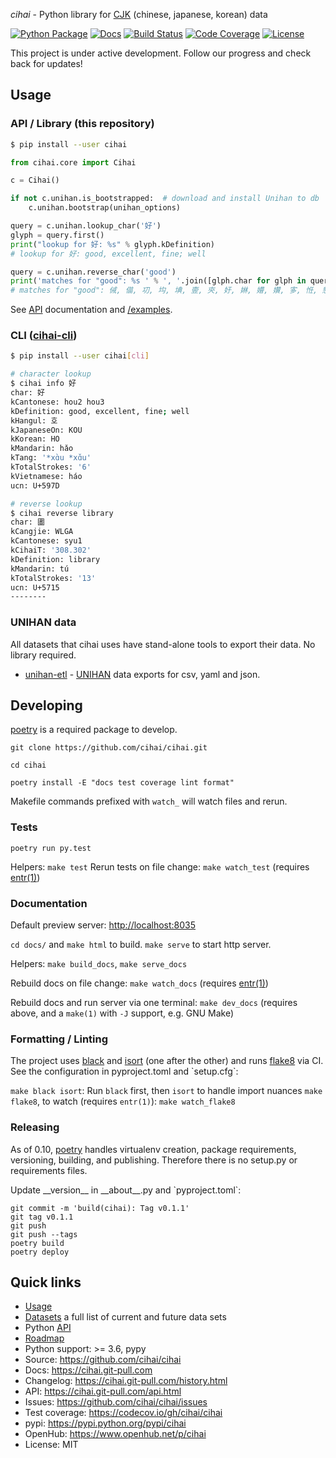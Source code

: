 _cihai_ - Python library for
[CJK](https://cihai.git-pull.com/glossary.html#term-cjk) (chinese,
japanese, korean) data

[![Python Package](https://img.shields.io/pypi/v/cihai.svg)](http://badge.fury.io/py/cihai)
[![Docs](https://github.com/cihai/cihai/workflows/Publish%20Docs/badge.svg)](https://github.com/cihai/cihai/actions?query=workflow%3A%22Publish+Docs%22)
[![Build Status](https://github.com/cihai/cihai/workflows/test/badge.svg)](https://github.com/cihai/cihai/actions?query=workflow%3A%22test%22)
[![Code Coverage](https://codecov.io/gh/cihai/cihai/branch/master/graph/badge.svg)](https://codecov.io/gh/cihai/cihai)
[![License](https://img.shields.io/github/license/cihai/cihai.svg)](https://github.com/cihai/cihai/blob/master/LICENSE)

This project is under active development. Follow our progress and check
back for updates!

## Usage

### API / Library (this repository)

```sh
$ pip install --user cihai
```

```python
from cihai.core import Cihai

c = Cihai()

if not c.unihan.is_bootstrapped:  # download and install Unihan to db
    c.unihan.bootstrap(unihan_options)

query = c.unihan.lookup_char('好')
glyph = query.first()
print("lookup for 好: %s" % glyph.kDefinition)
# lookup for 好: good, excellent, fine; well

query = c.unihan.reverse_char('good')
print('matches for "good": %s ' % ', '.join([glph.char for glph in query]))
# matches for "good": 㑘, 㑤, 㓛, 㘬, 㙉, 㚃, 㚒, 㚥, 㛦, 㜴, 㜺, 㝖, 㤛, 㦝, ...
```

See [API](https://cihai.git-pull.com/api.html) documentation and
[/examples](https://github.com/cihai/cihai/tree/master/examples).

### CLI ([cihai-cli](https://cihai-cli.git-pull.com))

```sh
$ pip install --user cihai[cli]
```

```sh
# character lookup
$ cihai info 好
char: 好
kCantonese: hou2 hou3
kDefinition: good, excellent, fine; well
kHangul: 호
kJapaneseOn: KOU
kKorean: HO
kMandarin: hǎo
kTang: '*xɑ̀u *xɑ̌u'
kTotalStrokes: '6'
kVietnamese: háo
ucn: U+597D

# reverse lookup
$ cihai reverse library
char: 圕
kCangjie: WLGA
kCantonese: syu1
kCihaiT: '308.302'
kDefinition: library
kMandarin: tú
kTotalStrokes: '13'
ucn: U+5715
--------
```

### UNIHAN data

All datasets that cihai uses have stand-alone tools to export their
data. No library required.

- [unihan-etl](https://unihan-etl.git-pull.com) -
  [UNIHAN](http://unicode.org/charts/unihan.html) data exports for
  csv, yaml and json.

## Developing

[poetry](https://python-poetry.org/) is a required package to develop.

`git clone https://github.com/cihai/cihai.git`

`cd cihai`

`poetry install -E "docs test coverage lint format"`

Makefile commands prefixed with `watch_` will watch files and rerun.

### Tests

`poetry run py.test`

Helpers: `make test` Rerun tests on file change: `make watch_test`
(requires [entr(1)](http://eradman.com/entrproject/))

### Documentation

Default preview server: <http://localhost:8035>

`cd docs/` and `make html` to build. `make serve` to start http server.

Helpers: `make build_docs`, `make serve_docs`

Rebuild docs on file change: `make watch_docs` (requires
[entr(1)](http://eradman.com/entrproject/))

Rebuild docs and run server via one terminal: `make dev_docs` (requires
above, and a `make(1)` with `-J` support, e.g. GNU Make)

### Formatting / Linting

The project uses [black](https://github.com/psf/black) and
[isort](https://pypi.org/project/isort/) (one after the other) and runs
[flake8](https://flake8.pycqa.org/) via CI. See the configuration in
<span class="title-ref">pyproject.toml</span> and \`setup.cfg\`:

`make black isort`: Run `black` first, then `isort` to handle import
nuances `make flake8`, to watch (requires `entr(1)`):
`make watch_flake8`

### Releasing

As of 0.10, [poetry](https://python-poetry.org/) handles virtualenv
creation, package requirements, versioning, building, and publishing.
Therefore there is no setup.py or requirements files.

Update <span class="title-ref">\_\_version\_\_</span> in <span
class="title-ref">\_\_about\_\_.py</span> and \`pyproject.toml\`:

    git commit -m 'build(cihai): Tag v0.1.1'
    git tag v0.1.1
    git push
    git push --tags
    poetry build
    poetry deploy

## Quick links

- [Usage](https://cihai.git-pull.com/usage.html)
- [Datasets](https://cihai.git-pull.com/datasets.html) a full list of
  current and future data sets
- Python [API](https://cihai.git-pull.com/api.html)
- [Roadmap](https://cihai.git-pull.com/design-and-planning/)
- Python support: >= 3.6, pypy
- Source: <https://github.com/cihai/cihai>
- Docs: <https://cihai.git-pull.com>
- Changelog: <https://cihai.git-pull.com/history.html>
- API: <https://cihai.git-pull.com/api.html>
- Issues: <https://github.com/cihai/cihai/issues>
- Test coverage: <https://codecov.io/gh/cihai/cihai>
- pypi: <https://pypi.python.org/pypi/cihai>
- OpenHub: <https://www.openhub.net/p/cihai>
- License: MIT
